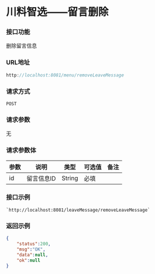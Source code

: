 # 川料智选——留言删除
### 接口功能

删除留言信息

### URL地址

```javascript
http://localhost:8081/menu/removeLeaveMessage
```

### 请求方式

`POST`

### 请求参数
 
无

### 请求参数体

| 参数      | 说明                               | 类型      | 可选值       | 备注    |
|---------- |---------------------------------- |---------- |------------- |-------- |
|id  | 留言信息ID | String | 必填 | |

### 接口示例

    `http://localhost:8081/leaveMessage/removeLeaveMessage`

### 返回示例

```json
{
    "status":200,
    "msg":"OK",
    "data":null,
    "ok":null
}
```
